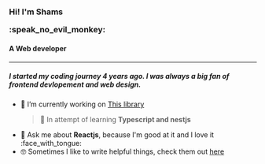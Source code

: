 ### Hi! I'm Shams <p>:speak_no_evil_monkey:</p>
#### A Web developer 
----------------------- 

##### I started my coding journey 4 years ago. I was always a big fan of frontend devlopement and web design.
- 🔭 I’m currently working on [This library](https://github.com/Shams97/fuzzy-library)
  > 🌱 In attempt of learning <strong>Typescript and nestjs</strong>
- 💬 Ask me about <strong>Reactjs</strong>, because I'm good at it and I love it :face_with_tongue: 
- :nerd_face: Sometimes I like to write helpful things, check them out [here](https://medium.com/@shamsnaji4)

<!--
**Shams97/Shams97** is a ✨ _special_ ✨ repository because its `README.md` (this file) appears on your GitHub profile.

Here are some ideas to get you started:

- 🔭 I’m currently working on ...
- 🌱 I’m currently learning ...
- 👯 I’m looking to collaborate on ...
- 🤔 I’m looking for help with ...
- 💬 Ask me about ...
- 📫 How to reach me: ...
- 😄 Pronouns: ...
- ⚡ Fun fact: ...
-->
